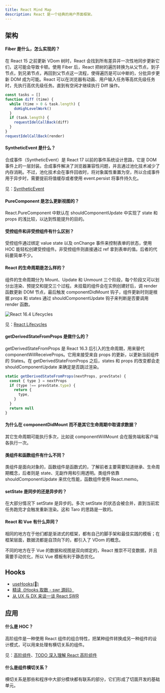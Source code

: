 ```yaml
---
title: React Mind Map
description: React 是一个经典的用户界面框架。
---
```


## 架构

#### Fiber 是什么，怎么实现的？

在 React 15 之前更新 VDom 树时，React 会找到所有差异并一次性地同步更新它们，这可能会导致卡顿。使用 Fiber 后，React 把树的遍历转换为从父节点，到子节点，到兄弟节点，再回到父节点这一流程，使得遍历是可以中断的，分批异步更新 DOM 成为可能。React 可以在浏览器有动画、用户输入任务等高优先级任务时，先执行高优先级任务。直到有空闲才继续执行 Diff 操作。

```js
const tasks = []
function diff (time) {
  while (time > 0 & task.length) {
    doHighLevelWork()
  }
  if (task.length) {
    requestIdelCallBack(diff)
  }
}
requestIdelCallBack(render)
```

#### SyntheticEvent 是什么？

合成事件（SyntheticEvent）是 React 17 以前的事件系统设计思路，它是 DOM 事件上的一层封装。合成事件解决了浏览器兼容性问题，并且通过池化技术减少了内存消耗。不过，池化技术会在事件回收时，将对象属性重置为空，所以合成事件用于异步时，需要提前将值缓存或者使用 event.persist 将事件持久化。

见：[SyntheticEvent](https://reactjs.org/docs/events.html)

#### PureComponent 是怎么更新视图的？

React.PureComponent 中默认在 shouldComponentUpdate 中实现了 state 和 props 的浅比较，以达到性能提升的目的。

#### 受控组件和非受控组件有什么区别？

受控组件通过绑定 value state 以及 onChange 事件来控制表单的状态，使用 HOC 能轻松创建受控组件。非受控组件则直接通过 ref 拿到表单的值。后者的代码要简单不少。

#### React 的生命周期是怎么样的？

组件的生命周期分为 Mount、Update 和 Unmount 三个阶段，每个阶段又可以划分出渲染、预提交和提交三个过程。未挂载的组件会在实例创建好后，调 render 函数更新 DOM 节点，最后触发 componentDidMount 钩子，组件更新时则是根据 props 和 states 通过 shouldComponentUpdate 钩子来判断是否要调用 render 函数。

![React 16.4 Lifecycles](https://mgear-image.oss-cn-shanghai.aliyuncs.com/image/other/20220627111627.png)

见：[React Lifecycles](https://projects.wojtekmaj.pl/react-lifecycle-methods-diagram/)

#### getDerivedStateFromProps 是做什么的？

getDerivedStateFromProps 是 React 16.3 后引入的生命周期，用来替代 componentWillReceiveProps。它用来接受来自 props 的更新，以更新当前组件的 States。在 getDerivedStateFromProps 之后，states 和 props 的改变都会走 shouldComponentUpdate 来确定是否跳过渲染。

```js
static getDerivedStateFromProps(nextProps, prevState) {
  const { type } = nextProps
  if (type !== prevState.type) {
    return {
      type,
    }
  }
  return null
}
```

#### 为什么在 componentDidMount 而不是其它生命周期中取请求数据？

其它生命周期可能执行多次，比如说 componentWillMount 会在服务端和客户端各执行一次。

#### 类组件和函数组件有什么不同？

类组件是面向对象的，函数组件是函数式的，了解前者主要需要知道继承、生命周期概念，后者则是 state、无副作用和引用透明。类组件依靠 shouldComponentUpdate 来优化性能，函数组件使用 React.memo。

#### setState 是同步的还是异步的？

在大部分情况下 setState 是异步的。多次 setState 的状态会被合并，直到当前宏任务跑完才会触发重新渲染。这和 Taro 的思路是一致的。

#### React 和 Vue 有什么异同？

相同的地方在于他们都是渐进式的框架，都有自己的脚手架和最佳实践的模板；在框架层面，数据流都是自顶向下的，都引入了 VDom 的概念。

不同的地方在于 Vue 的数据和视图是双向绑定的，React 推崇不可变数据，并且需要手动优化，所以 Vue 模板有利于静态优化。

## Hooks

* [useHooks(🐠)](https://usehooks.com/)
* [精读《Hooks 取数 - swr 源码》](https://juejin.cn/post/6844903991730503687)
* [从 UX 与 DX 来谈一谈 React SWR](https://my.oschina.net/wsafight/blog/3133057)

## 应用

#### 什么是 HOC？

高阶组件是一种使用 React 组件的组合特性，把某种组件转换成另一种组件的设计模式，可以用来处理有横切关系的组件。

见：[高阶组件](https://zh-hans.reactjs.org/docs/higher-order-components.html)、[TODO 深入理解 React 高阶组件](https://zhuanlan.zhihu.com/p/24776678)

#### 什么是组件横切关系？

横切关系是那些和程序中大部分模块都有联系的部分，它们形成了切面开发的基础单元。
